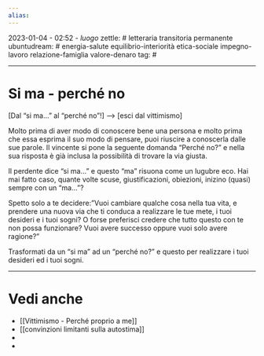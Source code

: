 ```yaml
---
alias: 
---
```

2023-01-04 - 02:52 - *luogo*
zettle: # letteraria transitoria permanente
ubuntudream: # energia-salute equilibrio-interiorità etica-sociale impegno-lavoro relazione-famiglia valore-denaro 
tag: #

---
# Si ma - perché no
[Dal “si ma…” al “perché no”!] --> [esci dal vittimismo]

Molto prima di aver modo di conoscere bene una persona e molto prima che essa esprima il suo modo di pensare, puoi riuscire a conoscerla dalle sue parole. Il vincente si pone la seguente domanda “Perché no?” e nella sua risposta è già inclusa la possibilità di trovare la via giusta.

Il perdente dice “si ma…” e questo “ma” risuona come un lugubre eco. Hai mai fatto caso, quante volte scuse, giustificazioni, obiezioni, inizino (quasi) sempre con un “ma…”?

Spetto solo a te decidere:”Vuoi cambiare qualche cosa nella tua vita, e prendere una nuova via che ti conduca a realizzare le tue mete, i tuoi desideri e i tuoi sogni? O forse preferisci credere che tutto questo con te non possa funzionare? Vuoi avere successo oppure vuoi solo avere ragione?”

Trasformati da un “si ma” ad un “perché no?” e questo per realizzare i tuoi desideri ed i tuoi sogni.



---
# Vedi anche
- [[Vittimismo - Perché proprio a me]]
- [[convinzioni limitanti sulla autostima]]
- 
- 